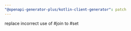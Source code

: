 ```yaml
---
"@openapi-generator-plus/kotlin-client-generator": patch
---
```


replace incorrect use of #join to #set
